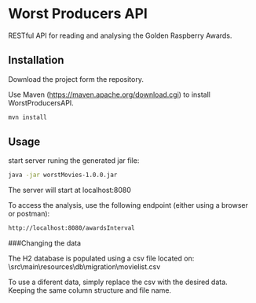 # Worst Producers API
RESTful API for reading and analysing the Golden Raspberry Awards.

## Installation

Download the project form the repository.

Use Maven (https://maven.apache.org/download.cgi) to install WorstProducersAPI.

```bash
mvn install 
```

## Usage

start server runing the generated jar file:

```bash
java -jar worstMovies-1.0.0.jar
```
The server will start at localhost:8080

To access the analysis, use the following endpoint (either using a browser or postman):

```bash
http://localhost:8080/awardsInterval
```

###Changing the data

The H2 database is populated using a csv file located on:
\src\main\resources\db\migration\movielist.csv

To use a diferent data, simply replace the csv with the desired data. Keeping the same column structure and file name.